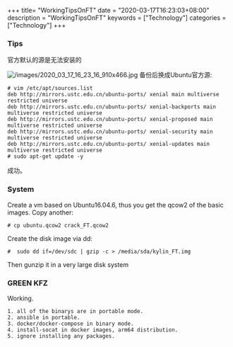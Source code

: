+++
title= "WorkingTipsOnFT"
date = "2020-03-17T16:23:03+08:00"
description = "WorkingTipsOnFT"
keywords = ["Technology"]
categories = ["Technology"]
+++
### Tips
官方默认的源是无法安装的

![/images/2020_03_17_16_23_16_910x466.jpg](/images/2020_03_17_16_23_16_910x466.jpg)
备份后换成Ubuntu官方源:    

```
# vim /etc/apt/sources.list
deb http://mirrors.ustc.edu.cn/ubuntu-ports/ xenial main multiverse restricted universe
deb http://mirrors.ustc.edu.cn/ubuntu-ports/ xenial-backports main multiverse restricted universe
deb http://mirrors.ustc.edu.cn/ubuntu-ports/ xenial-proposed main multiverse restricted universe
deb http://mirrors.ustc.edu.cn/ubuntu-ports/ xenial-security main multiverse restricted universe
deb http://mirrors.ustc.edu.cn/ubuntu-ports/ xenial-updates main multiverse restricted universe
# sudo apt-get update -y
```
成功。

### System
Create a vm based on Ubuntu16.04.6, thus you get the qcow2 of the basic images.  Copy another:     

```
# cp ubuntu.qcow2 crack_FT.qcow2
```
Create the disk image via dd:     

```
#  sudo dd if=/dev/sdc | gzip -c > /media/sda/kylin_FT.img
```
Then gunzip it in a very large disk system

### GREEN KFZ
Working. 

```
1. all of the binarys are in portable mode.     
2. ansible in portable.     
3. docker/docker-compose in binary mode.   
4. install-socat in docker images, arm64 distribution. 
5. ignore installing any packages. 

```
